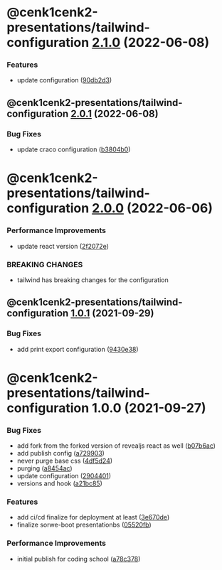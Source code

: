 # @cenk1cenk2-presentations/tailwind-configuration [2.1.0](https://gitlab.kilic.dev/libraries/react-presentations/compare/@cenk1cenk2-presentations/tailwind-configuration@2.0.1...@cenk1cenk2-presentations/tailwind-configuration@2.1.0) (2022-06-08)

### Features

- update configuration ([90db2d3](https://gitlab.kilic.dev/libraries/react-presentations/commit/90db2d3ccb7262a078e8ea1b33a9accae9349cd1))

## @cenk1cenk2-presentations/tailwind-configuration [2.0.1](https://gitlab.kilic.dev/libraries/react-presentations/compare/@cenk1cenk2-presentations/tailwind-configuration@2.0.0...@cenk1cenk2-presentations/tailwind-configuration@2.0.1) (2022-06-08)

### Bug Fixes

- update craco configuration ([b3804b0](https://gitlab.kilic.dev/libraries/react-presentations/commit/b3804b03440fa9a4935a0f8906c2b890c1a16537))

# @cenk1cenk2-presentations/tailwind-configuration [2.0.0](https://gitlab.kilic.dev/libraries/react-presentations/compare/@cenk1cenk2-presentations/tailwind-configuration@1.0.1...@cenk1cenk2-presentations/tailwind-configuration@2.0.0) (2022-06-06)

### Performance Improvements

- update react version ([2f2072e](https://gitlab.kilic.dev/libraries/react-presentations/commit/2f2072e9ec5d3c8402dec2eb267af8bdacb5a174))

### BREAKING CHANGES

- tailwind has breaking changes for the configuration

## @cenk1cenk2-presentations/tailwind-configuration [1.0.1](https://github.com/cenk1cenk2/react-presentations/compare/@cenk1cenk2-presentations/tailwind-configuration@1.0.0...@cenk1cenk2-presentations/tailwind-configuration@1.0.1) (2021-09-29)

### Bug Fixes

- add print export configuration ([9430e38](https://github.com/cenk1cenk2/react-presentations/commit/9430e38430b7065c5369d2606ba46ffc33c6001b))

# @cenk1cenk2-presentations/tailwind-configuration 1.0.0 (2021-09-27)

### Bug Fixes

- add fork from the forked version of revealjs react as well ([b07b6ac](https://github.com/cenk1cenk2/react-presentations/commit/b07b6ac1fa04898b9d32924f4a01729dfec5a0ac))
- add publish config ([a729903](https://github.com/cenk1cenk2/react-presentations/commit/a729903870847e80a6646bcbb93698efb7510184))
- never purge base css ([4df5d24](https://github.com/cenk1cenk2/react-presentations/commit/4df5d24457c21360096db8f571be8ef16abca35f))
- purging ([a8454ac](https://github.com/cenk1cenk2/react-presentations/commit/a8454ac39c8b27a6c16bbdf4c9361bec61f8ef45))
- update configuration ([2904401](https://github.com/cenk1cenk2/react-presentations/commit/290440164734c45862ca829460d06b3a92969546))
- versions and hook ([a21bc85](https://github.com/cenk1cenk2/react-presentations/commit/a21bc85b62eaea304ac716f2e51ff098dec34e23))

### Features

- add ci/cd finalize for deployment at least ([3e670de](https://github.com/cenk1cenk2/react-presentations/commit/3e670debc0701bdeaafeef5a39a4611c265930f8))
- finalize sorwe-boot presentationbs ([05520fb](https://github.com/cenk1cenk2/react-presentations/commit/05520fbfe80c520b7e38bac64376c4ca37347d7a))

### Performance Improvements

- initial publish for coding school ([a78c378](https://github.com/cenk1cenk2/react-presentations/commit/a78c378dee3af07d4e1f578d50aca3b603567c11))
